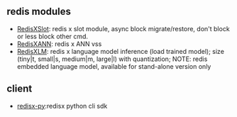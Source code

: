 ## redis modules
- [RedisXSlot](https://github.com/redisx-pro/RedisXSlot): redis x slot module, async block migrate/restore, don't block or less block other cmd.
- [RedisXANN](https://github.com/redisx-pro/RedisXANN): redis x ANN vss
- [RedisXLM](https://github.com/redisx-pro/RedisXLM.git): redis x language model inference (load trained model); size (tiny|t, small|s, medium|m, large|l) with quantization; NOTE: redis embedded language model, available for stand-alone version only


## client
- [redisx-py](https://github.com/redisx-pro/redisx-py.git):redisx python cli sdk





